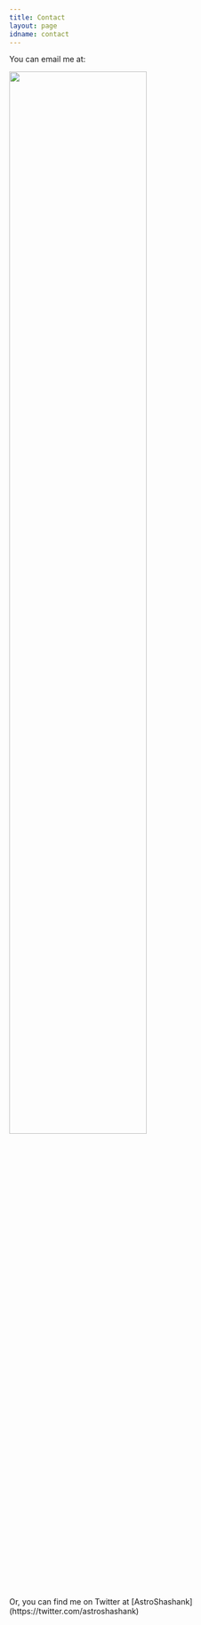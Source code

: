 ```yaml
---
title: Contact
layout: page
idname: contact
---
```


You can email me at:

<p align="left"><img src="{{ site.baseurl }}/images/contact.png" width="70%" />
</p>
Or, you can find me on Twitter at [AstroShashank](https://twitter.com/astroshashank)
